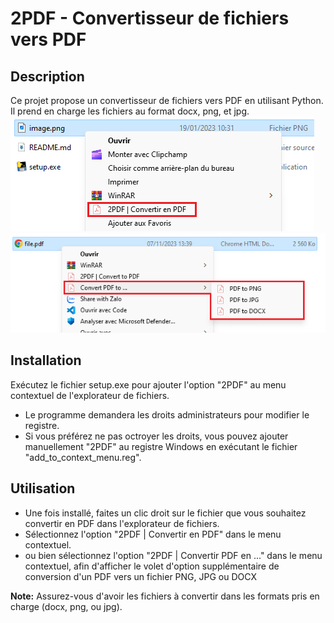 # 2PDF - Convertisseur de fichiers vers PDF

## Description
Ce projet propose un convertisseur de fichiers vers PDF en utilisant Python. Il prend en charge les fichiers au format docx, png, et jpg. <br>
![Example](ressources/example.png) <br>
![Example](ressources/example_2.png)

## Installation
Exécutez le fichier setup.exe pour ajouter l'option "2PDF" au menu contextuel de l'explorateur de fichiers.
   - Le programme demandera les droits administrateurs pour modifier le registre.
   - Si vous préférez ne pas octroyer les droits, vous pouvez ajouter manuellement "2PDF" au registre Windows en exécutant le fichier "add_to_context_menu.reg".

## Utilisation
- Une fois installé, faites un clic droit sur le fichier que vous souhaitez convertir en PDF dans l'explorateur de fichiers.
- Sélectionnez l'option "2PDF | Convertir en PDF" dans le menu contextuel.
- ou bien sélectionnez l'option "2PDF | Convertir PDF en ..." dans le menu contextuel, afin d'afficher le volet d'option supplémentaire de conversion d'un PDF vers un fichier PNG, JPG ou DOCX

**Note:** Assurez-vous d'avoir les fichiers à convertir dans les formats pris en charge (docx, png, ou jpg).

